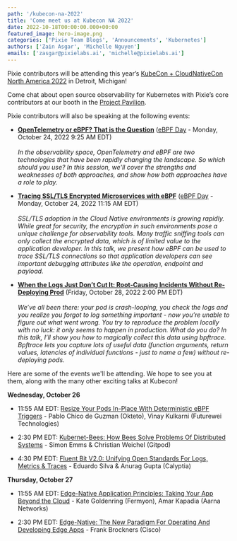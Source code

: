 ```yaml
---
path: '/kubecon-na-2022'
title: 'Come meet us at Kubecon NA 2022'
date: 2022-10-18T00:00:00.000+00:00
featured_image: hero-image.png
categories: ['Pixie Team Blogs', 'Announcements', 'Kubernetes']
authors: ['Zain Asgar', 'Michelle Nguyen']
emails: ['zasgar@pixielabs.ai', 'michelle@pixielabs.ai']
---
```


Pixie contributors will be attending this year’s [KubeCon + CloudNativeCon North America 2022](https://events.linuxfoundation.org/kubecon-cloudnativecon-north-america/) in Detroit, Michigan!

Come chat about open source observability for Kubernetes with Pixie’s core contributors at our booth in the [Project Pavilion](https://events.linuxfoundation.org/kubecon-cloudnativecon-north-america/program/project-engagement/#project-pavilion).

Pixie contributors will also be speaking at the following events:

- [**OpenTelemetry or eBPF? That is the Question**](https://sched.co/1Auyh) ([eBPF Day](https://events.linuxfoundation.org/cloud-native-ebpf-day-north-america/) - Monday, October 24, 2022 9:25 AM EDT)<br/><br/>
_In the observability space, OpenTelemetry and eBPF are two technologies that have been rapidly changing the landscape. So which should you use? In this session, we'll cover the strengths and weaknesses of both approaches, and show how both approaches have a role to play._

- [**Tracing SSL/TLS Encrypted Microservices with eBPF**](https://sched.co/1Auyt) ([eBPF Day](https://events.linuxfoundation.org/cloud-native-ebpf-day-north-america/) - Monday, October 24, 2022 11:15 AM EDT)<br/><br/>
_SSL/TLS adoption in the Cloud Native environments is growing rapidly. While great for security, the encryption in such environments pose a unique challenge for observability tools. Many traffic sniffing tools can only collect the encrypted data, which is of limited value to the application developer. In this talk, we present how eBPF can be used to trace SSL/TLS connections so that application developers can see important debugging attributes like the operation, endpoint and payload._

- [**When the Logs Just Don’t Cut It: Root-Causing Incidents Without Re-Deploying Prod**](https://sched.co/182IS) (Friday, October 28, 2022 2:00 PM EDT) <br/><br/>
_We’ve all been there: your pod is crash-looping, you check the logs and you realize you forgot to log something important - now you’re unable to figure out what went wrong. You try to reproduce the problem locally with no luck: it only seems to happen in production. What do you do? In this talk, I’ll show you how to magically collect this data using bpftrace. Bpftrace lets you capture lots of useful data (function arguments, return values, latencies of individual functions - just to name a few) without re-deploying pods._

Here are some of the events we'll be attending. We hope to see you at them, along with the many other exciting talks at Kubecon!

**Wednesday, October 26**

- 11:55 AM EDT: [Resize Your Pods In-Place With Deterministic eBPF Triggers](https://sched.co/182HU) - Pablo Chico de Guzman (Okteto), Vinay Kulkarni (Futurewei Technologies)

- 2:30 PM EDT: [Kubernet-Bees: How Bees Solve Problems Of Distributed Systems](https://sched.co/182DK) - Simon Emms & Christian Weichel (Gitpod)

- 4:30 PM EDT: [Fluent Bit V2.0: Unifying Open Standards For Logs, Metrics & Traces](https://sched.co/182NO) - Eduardo Silva & Anurag Gupta (Calyptia)

**Thursday, October 27**

- 11:55 AM EDT: [Edge-Native Application Principles: Taking Your App Beyond the Cloud](https://sched.co/182Nv) - Kate Goldenring (Fermyon), Amar Kapadia (Aarna Networks)

- 2:30 PM EDT: [Edge-Native: The New Paradigm For Operating And Developing Edge Apps](https://sched.co/182Gx) - Frank Brockners (Cisco)
